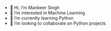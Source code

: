 - 👋 Hi, I’m Manbeer Singh
- 👀 I’m interested in Machine Learning
- 🌱 I’m currently learning Python
- 💞️ I’m looking to collaborate on Python projects


<!---
manbeersingh1300/manbeersingh1300 is a ✨ special ✨ repository because its `README.md` (this file) appears on your GitHub profile.
You can click the Preview link to take a look at your changes.
--->

